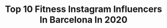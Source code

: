 ---
title: Top 10 Fitness Instagram Influencers In Barcelona In 2020
description: >-
  Find top fitness Instagram influencers in Barcelona in 2020. Most popular hashtags: #fitness #barcelona #instagood #spain.
platform: Instagram
hits: 146
text_top: Identify the top-rated Instagram influencers on inBeat.
text_bottom: inBeat holds 146 Instagram influencers like this in Barcelona, Spain for you to work with.
profiles:
  - username: "sharon__thequeen"
    fullname: >-
      Heartless🖤
    bio: >-
      9teen♎️ Collabs📥 Mk & pub👩🏽‍💻📚 2nd: @sharongarcia__ 🇪🇸🇩🇪🇬🇭🏳️‍🌈
    location: "Spain"
    followers: 10043
    engagement: 1124
    commentsToLikes: 0.034526
    id: ck8t2y7mo15lu0j78vp56caei
    verified: false
    hashtags: "#fancy, #fitness, #barcelona, #naturalmakeup"
  - username: "polcejas"
    fullname: >-
      POL CEJAS ⚡️
    bio: >-
      • 📈 Planes de Entreno @powerbypolcejas • 👁 Máster Sport Science & Health • /// @adidas Coach
    location: "Spain"
    followers: 10076
    engagement: 538
    commentsToLikes: 0.042035
    id: ck8t5xliqbl580j786ez7wup7
    verified: false
    hashtags: "#allio, #creadoconadidas, #badalona, #personaltrainer"
  - username: "nearperez"
    fullname: >-
      Nea Arranz
    bio: >-
      🏃🏾‍♀️@clubcorredores ᴄᴏᴀᴄʜ📍ᴍᴀᴅʀɪᴅ 𝗔𝗺𝗯𝗮𝘀𝘀𝗮𝗱𝗼𝗿 @sockla_ 15% 𝗡𝗲𝗮𝗿𝗽𝗲𝗿𝗲𝘇 🎧 @originbuds_es 15% 𝙉𝙀𝘼𝙍15 @pulwearshop 10% 𝙉𝙀𝘼10 🏊‍♀️🚲🏃🏾‍♀️ @vitaminwellesp
    location: "Spain"
    followers: 20048
    engagement: 608
    commentsToLikes: 0.072893
    id: ck6tyeyiv3bur0j71u98z7q6t
    verified: false
    hashtags: "#instagood, #ivettearranz, #picoftheday, #happy"
  - username: "alexsete__"
    fullname: >-
      𝑨𝑳𝑬𝑿   𝑼𝑴 🇹🇩
    bio: >-
      Menswear | Lifestyle | Fitness 📍Barcelona | Alba Iulia ✉️| Ƈontαct: ursete99@ցmαil.com Never duck your head win or lose
    location: "Spain"
    followers: 81699
    engagement: 204
    commentsToLikes: 0.074378
    id: ck8td1gtn1gka0j78ad20r1od
    verified: false
    hashtags: "#modahombre, #malefashion, #siksilk, #fashionmens"
  - username: "charlotte.bish"
    fullname: >-
      Charlotte Bish 💥
    bio: >-
      'sup bishhhh 🔥 𝙱𝙰𝚁𝙲𝙴𝙻𝙾𝙽𝙰 🌎 charlottebishqueen@gmail.com
    location: "Spain"
    followers: 2604
    engagement: 1438
    commentsToLikes: 0.089559
    id: ckap662scejw80i78wx04brjy
    verified: false
    hashtags: "#sissy, #kyliejenner, #transformista, #maquillaje"
  - username: "germanfit_"
    fullname: >-
      German Lorenzo Navarro
    bio: >-
      Barcelona📍 Fitness🏋️‍♂️🏋️‍♂️ Running🏃‍♂️🏃‍♂️ Vidasana🥦🥦 Calistenia 🤸‍♂️🤸‍♂️ Alimentación 🍽🍽 Sport ⚽️🏀🎾 Entrenamiento personal🦸‍♂️🦸‍♂️ #sinexcusas
    location: "Spain"
    followers: 2552
    engagement: 1376
    commentsToLikes: 0.035353
    id: ckap6rkmuh4q80i789z75o5hy
    verified: false
    hashtags: "#liker, #mountain, #surfing, #adventure"
  - username: "victornunezzz"
    fullname: >-
      Victor Nuñez
    bio: >-
      ▪️Headcoach @flamma_fight_academy ▪️Personal trainer , coach mma , k1 & muay thai. ▪️MMA Fighter 🔹Model fifhtmodels 📩 victornc@hotmail.es
    location: "Spain"
    followers: 20343
    engagement: 329
    commentsToLikes: 0.023328
    id: ck8sxpxppi89t0j78ofvjissz
    verified: false
    hashtags: "#inked, #guys, #health, #fit"
  - username: "andymcdougall"
    fullname: >-
      Andy Mc Dougall
    bio: >-
      PR Agency 👉@mcdougallpr_ My brand👖@malibuoutfitters @malibuoutfitters.es Andymcdougall@inmanagement.agency📍Madrid
    location: "Spain"
    followers: 130000
    engagement: 235
    commentsToLikes: 0.038409
    id: ck14kb6i2ong40i19r85e3nbq
    verified: false
    hashtags: "#instafood, #healthyfood, #tasty, #eat"
  - username: "bettercalljoel"
    fullname: >-
      Joel Subirats
    bio: >-
      fashion mind and creative soul I 🖤 black and wine based in Barcelona
    location: "Spain"
    followers: 110458
    engagement: 626
    commentsToLikes: 0.020891
    id: ck6ufk3jmxj1i0j713or9nex6
    verified: false
    hashtags: "#spain, #madrid, #sneakers, #ootd"
  - username: "the_world.red"
    fullname: >-
      PiNOS-🇲🇦🇪🇸🇩🇿🌍🕸🗼
    bio: >-
      🇪🇸🇩🇰الغربةتقتل فيك لا تدرى عن موتها إلا حين عودتك إلى وطنك 🇲🇦🇩🇰 🇲🇦🇩🇿 🌎🌍🌇🗼 الحمد لله 🕋 Taza.
    location: "Spain"
    followers: 11148
    engagement: 375
    commentsToLikes: 0.076702
    id: ckap5wg4mdg8m0i78473x4wcx
    verified: false
    hashtags: "#ramadan, #bilbao, #sport, #fitnessmotivation"
---